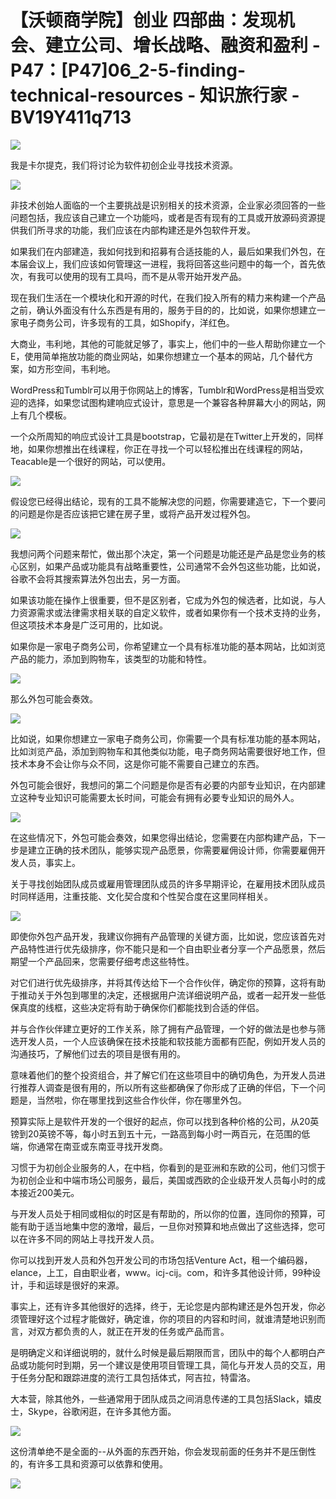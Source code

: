 # 【沃顿商学院】创业 四部曲：发现机会、建立公司、增长战略、融资和盈利 - P47：[P47]06_2-5-finding-technical-resources - 知识旅行家 - BV19Y411q713

![](img/dc897e93b3d0f8469c684f032dac274c_0.png)

我是卡尔提克，我们将讨论为软件初创企业寻找技术资源。

![](img/dc897e93b3d0f8469c684f032dac274c_2.png)

非技术创始人面临的一个主要挑战是识别相关的技术资源，企业家必须回答的一些问题包括，我应该自己建立一个功能吗，或者是否有现有的工具或开放源码资源提供我们所寻求的功能，我们应该在内部构建还是外包软件开发。

如果我们在内部建造，我如何找到和招募有合适技能的人，最后如果我们外包，在本届会议上，我们应该如何管理这一进程，我将回答这些问题中的每一个，首先依次，有我可以使用的现有工具吗，而不是从零开始开发产品。

现在我们生活在一个模块化和开源的时代，在我们投入所有的精力来构建一个产品之前，确认外面没有什么东西是有用的，服务于目的的，比如说，如果你想建立一家电子商务公司，许多现有的工具，如Shopify，洋红色。

大商业，韦利地，其他的可能就足够了，事实上，他们中的一些人帮助你建立一个E，使用简单拖放功能的商业网站，如果你想建立一个基本的网站，几个替代方案，如方形空间，韦利地。

WordPress和Tumblr可以用于你网站上的博客，Tumblr和WordPress是相当受欢迎的选择，如果您试图构建响应式设计，意思是一个兼容各种屏幕大小的网站，网上有几个模板。

一个众所周知的响应式设计工具是bootstrap，它最初是在Twitter上开发的，同样地，如果你想推出在线课程，你正在寻找一个可以轻松推出在线课程的网站，Teacable是一个很好的网站，可以使用。

![](img/dc897e93b3d0f8469c684f032dac274c_4.png)

假设您已经得出结论，现有的工具不能解决您的问题，你需要建造它，下一个要问的问题是你是否应该把它建在房子里，或将产品开发过程外包。

![](img/dc897e93b3d0f8469c684f032dac274c_6.png)

我想问两个问题来帮忙，做出那个决定，第一个问题是功能还是产品是您业务的核心区别，如果产品或功能具有战略重要性，公司通常不会外包这些功能，比如说，谷歌不会将其搜索算法外包出去，另一方面。

如果该功能在操作上很重要，但不是区别者，它成为外包的候选者，比如说，与人力资源需求或法律需求相关联的自定义软件，或者如果你有一个技术支持的业务，但这项技术本身是广泛可用的，比如说。

如果你是一家电子商务公司，你希望建立一个具有标准功能的基本网站，比如浏览产品的能力，添加到购物车，该类型的功能和特性。

![](img/dc897e93b3d0f8469c684f032dac274c_8.png)

那么外包可能会奏效。

![](img/dc897e93b3d0f8469c684f032dac274c_10.png)

比如说，如果你想建立一家电子商务公司，你需要一个具有标准功能的基本网站，比如浏览产品，添加到购物车和其他类似功能，电子商务网站需要很好地工作，但技术本身不会让你与众不同，这是你可能不需要自己建立的东西。

外包可能会很好，我想问的第二个问题是你是否有必要的内部专业知识，在内部建立这种专业知识可能需要太长时间，可能会有拥有必要专业知识的局外人。

![](img/dc897e93b3d0f8469c684f032dac274c_12.png)

在这些情况下，外包可能会奏效，如果您得出结论，您需要在内部构建产品，下一步是建立正确的技术团队，能够实现产品愿景，你需要雇佣设计师，你需要雇佣开发人员，事实上。

关于寻找创始团队成员或雇用管理团队成员的许多早期评论，在雇用技术团队成员时同样适用，注重技能、文化契合度和个性契合度在这里同样相关。

![](img/dc897e93b3d0f8469c684f032dac274c_14.png)

即使你外包产品开发，我建议你拥有产品管理的关键方面，比如说，您应该首先对产品特性进行优先级排序，你不能只是和一个自由职业者分享一个产品愿景，然后期望一个产品回来，您需要仔细考虑这些特性。

对它们进行优先级排序，并将其传达给下一个合作伙伴，确定你的预算，这将有助于推动关于外包到哪里的决定，还根据用户流详细说明产品，或者一起开发一些低保真度的线框，这些决定将有助于确保你们都能找到合适的伴侣。

并与合作伙伴建立更好的工作关系，除了拥有产品管理，一个好的做法是也参与筛选开发人员，一个人应该确保在技术技能和软技能方面都有匹配，例如开发人员的沟通技巧，了解他们过去的项目是很有用的。

意味着他们的整个投资组合，并了解它们在这些项目中的确切角色，为开发人员进行推荐人调查是很有用的，所以所有这些都确保了你形成了正确的伴侣，下一个问题是，当然啦，你在哪里找到这些合作伙伴，你在哪里外包。

预算实际上是软件开发的一个很好的起点，你可以找到各种价格的公司，从20英镑到20英镑不等，每小时五到五十元，一路高到每小时一两百元，在范围的低端，你通常在南亚或东南亚寻找开发商。

习惯于为初创企业服务的人，在中档，你看到的是亚洲和东欧的公司，他们习惯于为初创企业和中端市场公司服务，最后，美国或西欧的企业级开发人员每小时的成本接近200美元。

与开发人员处于相同或相似的时区是有帮助的，所以你的位置，连同你的预算，可能有助于适当地集中您的激增，最后，一旦你对预算和地点做出了这些选择，您可以在许多不同的网站上寻找开发人员。

你可以找到开发人员和外包开发公司的市场包括Venture Act，租一个编码器，elance，上工，自由职业者，www。icj-cij。com，和许多其他设计师，99种设计，手和运球是很好的来源。

事实上，还有许多其他很好的选择，终于，无论您是内部构建还是外包开发，你必须管理好这个过程才能做好，确定谁，你的项目的内容和时间，就谁清楚地识别而言，对双方都负责的人，就正在开发的任务或产品而言。

是明确定义和详细说明的，就什么时候是最后期限而言，团队中的每个人都明白产品或功能何时到期，另一个建议是使用项目管理工具，简化与开发人员的交互，用于任务分配和跟踪进度的流行工具包括体式，阿吉拉，特雷洛。

大本营，除其他外，一些通常用于团队成员之间消息传递的工具包括Slack，嬉皮士，Skype，谷歌闲逛，在许多其他方面。

![](img/dc897e93b3d0f8469c684f032dac274c_16.png)

这份清单绝不是全面的--从外面的东西开始，你会发现前面的任务并不是压倒性的，有许多工具和资源可以依靠和使用。

![](img/dc897e93b3d0f8469c684f032dac274c_18.png)
